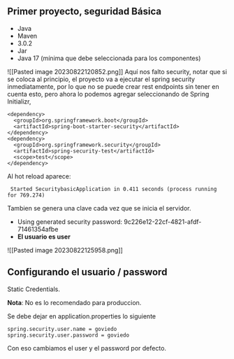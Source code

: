 ## Primer proyecto, seguridad Básica

* Java
* Maven
* 3.0.2
* Jar
* Java 17 (mínima que debe seleccionada para los componentes)

![[Pasted image 20230822120852.png]]
Aquí nos falto security, notar que si se coloca al principio, el proyecto va a ejecutar el spring security inmediatamente, por lo que no se puede crear rest endpoints sin tener en cuenta esto, pero ahora lo podemos agregar seleccionando de Spring Initializr,

```maven
<dependency>
  <groupId>org.springframework.boot</groupId>
  <artifactId>spring-boot-starter-security</artifactId>
</dependency>
<dependency>
  <groupId>org.springframework.security</groupId>
  <artifactId>spring-security-test</artifactId>
  <scope>test</scope>
</dependency>
```

Al hot reload aparece:
```
 Started SecuritybasicApplication in 0.411 seconds (process running for 769.274)
```

Tambien se genera una clave cada vez que se inicia el servidor.

* Using generated security password: 9c226e12-22cf-4821-afdf-71461354afbe
* **El usuario es user**


![[Pasted image 20230822125958.png]]

## Configurando el usuario / password

Static Credentials.

**Nota**: No es lo recomendado para produccion.

Se debe dejar en application.properties lo siguiente
```
spring.security.user.name = goviedo
spring.security.user.password = goviedo
```

Con eso cambiamos el user y el password por defecto.
